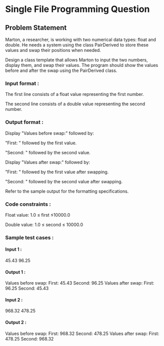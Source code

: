 # Single File Programming Question

## Problem Statement

Marton, a researcher, is working with two numerical data types: float and double. He needs a system using the class PairDerived to store these values and swap their positions when needed.

Design a class template that allows Marton to input the two numbers, display them, and swap their values. The program should show the values before and after the swap using the PairDerived class.

### Input format :

The first line consists of a float value representing the first number.

The second line consists of a double value representing the second number.

### Output format :

Display "Values before swap:" followed by:

"First: " followed by the first value.

"Second: " followed by the second value.

Display "Values after swap:" followed by:

"First: " followed by the first value after swapping.

"Second: " followed by the second value after swapping.

Refer to the sample output for the formatting specifications.

### Code constraints :

Float value: 1.0 ≤ first ≤10000.0

Double value: 1.0 ≤ second ≤ 10000.0

### Sample test cases :

#### Input 1 :

45.43
96.25

#### Output 1 :

Values before swap:
First: 45.43
Second: 96.25
Values after swap:
First: 96.25
Second: 45.43

#### Input 2 :

968.32
478.25

#### Output 2 :

Values before swap:
First: 968.32
Second: 478.25
Values after swap:
First: 478.25
Second: 968.32
